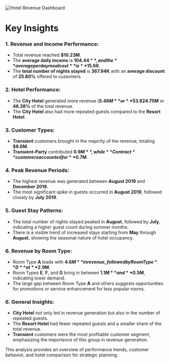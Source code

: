 ![Hotel Revenue Dashboard](https://github.com/user-attachments/assets/9ba94b95-0265-45a7-a74a-f748f9e042b2)


#               Key Insights             #

### 1. Revenue and Income Performance:
   - Total revenue reached **$10.23M**.
   - The **average daily income** is **$104.44**, and the **average per day meal cost** is **$15.66**.
   - The **total number of nights stayed** is **367.94K** with an **average discount** of **25.80%** offered to customers.

### 2. Hotel Performance:
   - The **City Hotel** generated more revenue (**$5.49M** or **53.62%**), while the **Resort Hotel** contributed **$4.75M** or **46.38%** of the total revenue.
   - The **City Hotel** also had more repeated guests compared to the **Resort Hotel**.

### 3. Customer Types:
   - **Transient** customers brought in the majority of the revenue, totaling **$8.6M**.
   - **Transient-Party** contributed **$0.9M**, while **Contract** customers accounted for **$0.7M**.

### 4. Peak Revenue Periods:
   - The highest revenue was generated between **August 2019** and **December 2019**.
   - The most significant spike in guests occurred in **August 2019**, followed closely by **July 2019**.

### 5. Guest Stay Patterns:
   - The total number of nights stayed peaked in **August**, followed by **July**, indicating a higher guest count during summer months.
   - There is a visible trend of increased stays starting from **May** through **August**, showing the seasonal nature of hotel occupancy.

### 6. Revenue by Room Type:
   - Room Type **A** leads with **$4.6M** in revenue, followed by Room Type **D** at **$2.9M**.
   - Room Types **E**, **F**, and **G** bring in between **$1.1M** and **$0.5M**, indicating lower demand.
   - The large gap between Room Type **A** and others suggests opportunities for promotions or service enhancement for less popular rooms.

### 6. General Insights:
   - **City Hotel** not only led in revenue generation but also in the number of repeated guests.
   - The **Resort Hotel** had fewer repeated guests and a smaller share of the total revenue.
   - **Transient** customers were the most profitable customer segment, emphasizing the importance of this group in revenue generation.

This analysis provides an overview of performance trends, customer behavior, and hotel comparison for strategic planning.

